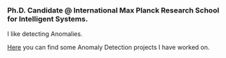 ### Ph.D. Candidate @ International Max Planck Research School for Intelligent Systems.

I like detecting Anomalies.

[Here](https://rodrigolpa.github.io) you can find some Anomaly Detection projects I have worked on.


<!--
**RodrigoLPA/RodrigoLPA** is a ✨ _special_ ✨ repository because its `README.md` (this file) appears on your GitHub profile.

Here are some ideas to get you started:

- 🔭 I’m currently working on ...
- 🌱 I’m currently learning ...
- 👯 I’m looking to collaborate on ...
- 🤔 I’m looking for help with ...
- 💬 Ask me about ...
- 📫 How to reach me: ...
- 😄 Pronouns: ...
- ⚡ Fun fact: ...
-->
